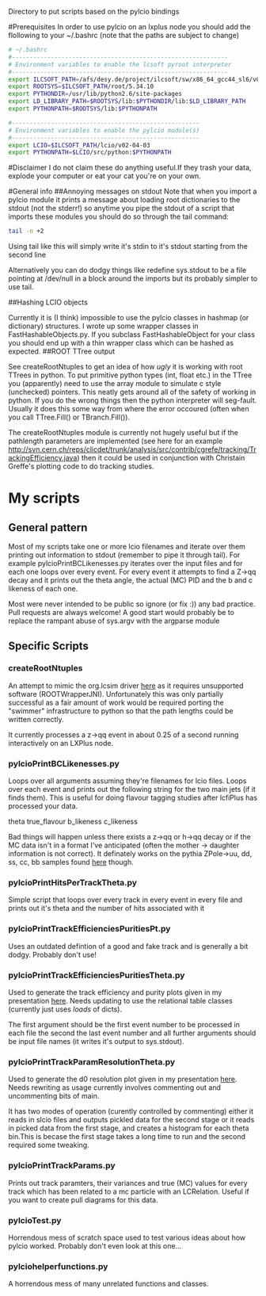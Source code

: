 Directory to put scripts based on the pylcio bindings

#Prerequisites
In order to use pylcio on an lxplus node you should add the flollowing to your ~/.bashrc (note that the paths are subject to change)

```bash
# ~/.bashrc 
#-------------------------------------------------------------
# Environment variables to enable the lcsoft pyroot interpreter
#-------------------------------------------------------------
export ILCSOFT_PATH=/afs/desy.de/project/ilcsoft/sw/x86_64_gcc44_sl6/v01-17-05
export ROOTSYS=$ILCSOFT_PATH/root/5.34.10
export PYTHONDIR=/usr/lib/python2.6/site-packages
export LD_LIBRARY_PATH=$ROOTSYS/lib:$PYTHONDIR/lib:$LD_LIBRARY_PATH
export PYTHONPATH=$ROOTSYS/lib:$PYTHONPATH

#-----------------------------------------------------
# Environment variables to enable the pylcio module(s)
#-----------------------------------------------------
export LCIO=$ILCSOFT_PATH/lcio/v02-04-03
export PYTHONPATH=$LCIO/src/python:$PYTHONPATH
```

#Disclaimer
I do not claim these do anything useful.If they trash your data, explode your computer or eat your cat you're on your own.

#General info
##Annoying messages on stdout
Note that when you import a  pylcio module it prints a message about loading root dictionaries to the stdout (not the stderr!) so anytime you pipe the stdout of a script that imports these modules you should do so through the tail command:

```bash
tail -n +2
```

Using tail like this will simply write it's stdin to it's stdout starting from the second line

Alternatively you can do dodgy things like redefine sys.stdout to be a file pointing at /dev/null in a block around the imports but its probably simpler to use tail.

##Hashing LCIO objects

Currently it is (I think) impossible to use the pylcio classes in hashmap (or dictionary) structures. I wrote up some wrapper classes in FastHashableObjects.py. If you subclass FastHashableObject for your class you should end up with a thin wrapper class which can be hashed as expected.
##ROOT TTree output

See createRootNtuples to get an idea of how *ugly* it is working with root TTrees in python. To put primitive python types (int, float etc.) in the TTree you (apparently) need to use the array module to simulate c style (unchecked) pointers. This neatly gets around all of the safety of working in python. If you do the wrong things then the python interpreter will seg-fault. Usually it does this some way from where the error occoured (often when you call TTree.Fill() or TBranch.Fill()). 

The createRootNtuples module is currently not hugely useful but if the pathlength parameters are implemented (see here for an example http://svn.cern.ch/reps/clicdet/trunk/analysis/src/contrib/cgrefe/tracking/TrackingEfficiency.java) then it could be used in conjunction with Christain Greffe's plotting code to do tracking studies.  

# My scripts
## General pattern
Most of my scripts take one or more lcio filenames and iterate over them printing out information to stdout (remember to pipe it through tail). For example pylcioPrintBCLikenesses.py iterates over the input files and for each one loops over every event. For every event it attempts to find a Z->qq decay and it prints out the theta angle, the actual (MC) PID and the b and c likeness of each one.

Most were never intended to be public so ignore (or fix :)) any bad practice. Pull requests are always welcome! A good start would probably be to replace the rampant abuse of sys.argv with the argparse module

## Specific Scripts

### createRootNtuples

An attempt to mimic the org.lcsim driver [here](https://svnweb.cern.ch/cern/wsvn/clicdet/trunk/analysis/src/contrib/cgrefe/tracking/TrackingEfficiency.java) as it requires unsupported software (ROOTWrapperJNI). Unfortunately this was only partially successful as a fair amount of work would be required porting the "swimmer" infrastructure to python so that the path lengths could be written correctly.

It currently processes a z->qq event in about 0.25 of a second running interactively on an LXPlus node.

### pylcioPrintBCLikenesses.py

Loops over all arguments assuming they're filenames for lcio files. Loops over each event and prints out the following string for the two main jets (if it finds them). This is useful for doing flavour tagging studies after lcfiPlus has processed your data.

theta true_flavour b_likeness c_likeness

Bad things will happen unless there exists a z->qq or h->qq decay or if the MC data isn't in a format I've anticipated (often the mother -> daughter information is not correct). It definately works on the pythia ZPole->uu, dd, ss, cc, bb samples found [here](ftp://ftp-lcd.slac.stanford.edu/lcd/ILC/ZPole/stdhep/pythia/) though.

### pylcioPrintHitsPerTrackTheta.py

Simple script that loops over every track in every event in every file and prints out it's theta and the number of hits associated with it

### pylcioPrintTrackEfficienciesPuritiesPt.py

Uses an outdated defintion of a good and fake track and is generally a bit dodgy. Probably don't use!

### pylcioPrintTrackEfficienciesPuritiesTheta.py

Used to generate the track efficiency and purity plots given in my presentation [here](https://agenda.linearcollider.org/conferenceDisplay.py?confId=6516). Needs updating to use the relational table classes (currently just uses *loads* of dicts).

The first argument should be the first event number to be processed in each file the second the last event number and all further arguments should be input file names (it writes it's output to sys.stdout).

### pylcioPrintTrackParamResolutionTheta.py

Used to generate the d0 resolution plot given in my presentation [here](https://agenda.linearcollider.org/conferenceDisplay.py?confId=6516). Needs rewriting as usage currently involves commenting out and uncommenting bits of main.

It has two modes of operation (curently controlled by commenting) either it reads in slcio files and outputs pickled data for the second stage or it reads in picked data from the first stage, and creates a histogram for each theta bin.This is becase the first stage takes a long time to run and the second required some tweaking.

### pylcioPrintTrackParams.py

Prints out track paramters, their variances and true (MC) values for every track which has been related to a mc particle with an LCRelation. Useful if you want to create pull diagrams for this data.

### pylcioTest.py

Horrendous mess of scratch space used to test various ideas about how pylcio worked. Probably don't even look at this one...

### pylciohelperfunctions.py

A horrendous mess of many unrelated functions and classes. 
